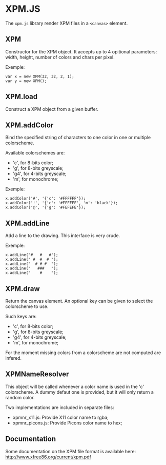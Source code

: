 XPM.JS
======

The `xpm.js` library render XPM files in a `<canvas>` element.

XPM
---

Constructor for the XPM object. It accepts up to 4 opitional parameters:
width, height, number of colors and chars per pixel.

Exemple:

    var x = new XPM(32, 32, 2, 1);
    var y = new XPM();

XPM.load
--------

Construct a XPM object from a given buffer.

XPM.addColor
------------

Bind the specified string of characters to one color in one or multiple
colorscheme.

Available colorschemes are:

   * 'c', for 8-bits color;
   * 'g', for 8-bits greyscale;
   * 'g4', for 4-bits greyscale;
   * 'm', for monochrome;

Exemple:

    x.addColor('#', '{'c': '#FFFFFF'});
    x.addColor('!', '{'c': '#FFFFFF', 'm': 'black'});
    x.addColor('@', '{'g': '#FEFEFE'});

XPM.addLine
-----------

Add a line to the drawing. This interface is very crude.

Exemple:

    x.addLine("#   #   #");
    x.addLine(" #  #  # ");
    x.addLine("  # # #  ");
    x.addLine("   ###   ");
    x.addLine("    #    ");

XPM.draw
--------

Return the canvas element. An optional key can be given to select the
colorscheme to use.

Such keys are:

   * 'c', for 8-bits color;
   * 'g', for 8-bits greyscale;
   * 'g4', for 4-bits greyscale;
   * 'm', for monochrome;

For the moment missing colors from a colorscheme are not computed are
infered.

XPMNameResolver
----------------

This object will be called whenever a color name is used in the 'c'
colorscheme.  A dummy defaut one is provided, but it will only return a
random color.

Two implementations are included in separate files:

   * xpmnr_x11.js: Provide X11 color name to rgba;
   * xpmnr_picons.js: Provide Picons color name to hex;

Documentation
-------------

Some documentation on the XPM file format is available here:
http://www.xfree86.org/current/xpm.pdf
